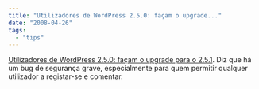 ```yaml
---
title: "Utilizadores de WordPress 2.5.0: façam o upgrade..."
date: "2008-04-26"
tags: 
  - "tips"
---
```


[Utilizadores de WordPress 2.5.0: façam o upgrade para o 2.5.1](http://wordpress.org/development/2008/04/wordpress-251/). Diz que há um bug de segurança grave, especialmente para quem permitir qualquer utilizador a registar-se e comentar.
